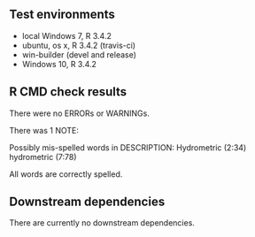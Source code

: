 ## Test environments

* local Windows 7, R 3.4.2
* ubuntu, os x, R 3.4.2 (travis-ci)
* win-builder (devel and release)
* Windows 10, R 3.4.2 

## R CMD check results

There were no ERRORs or WARNINGs.

There was 1 NOTE:

Possibly mis-spelled words in DESCRIPTION:
  Hydrometric (2:34)
  hydrometric (7:78)
  
All words are correctly spelled. 

## Downstream dependencies

There are currently no downstream dependencies.
